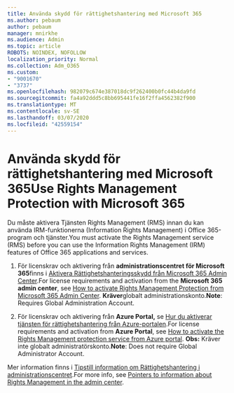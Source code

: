 ```yaml
---
title: Använda skydd för rättighetshantering med Microsoft 365
ms.author: pebaum
author: pebaum
manager: mnirkhe
ms.audience: Admin
ms.topic: article
ROBOTS: NOINDEX, NOFOLLOW
localization_priority: Normal
ms.collection: Adm_O365
ms.custom:
- "9001670"
- "3737"
ms.openlocfilehash: 982079c674e387018dc9f262400b0fc44b4da9fd
ms.sourcegitcommit: fa4a92ddd5c8bb695441fe16f2ffa4562382f900
ms.translationtype: MT
ms.contentlocale: sv-SE
ms.lasthandoff: 03/07/2020
ms.locfileid: "42559154"
---
```

# <a name="use-rights-management-protection-with-microsoft-365"></a><span data-ttu-id="e37df-102">Använda skydd för rättighetshantering med Microsoft 365</span><span class="sxs-lookup"><span data-stu-id="e37df-102">Use Rights Management Protection with Microsoft 365</span></span>

<span data-ttu-id="e37df-103">Du måste aktivera Tjänsten Rights Management (RMS) innan du kan använda IRM-funktionerna (Information Rights Management) i Office 365-program och tjänster.</span><span class="sxs-lookup"><span data-stu-id="e37df-103">You must activate the Rights Management service (RMS) before you can use the Information Rights Management (IRM) features of Office 365 applications and services.</span></span>

1. <span data-ttu-id="e37df-104">För licenskrav och aktivering från **administrationscentret för Microsoft 365**finns i [Aktivera Rättighetshanteringsskydd från Microsoft 365 Admin Center](https://docs.microsoft.com/azure/information-protection/activate-office365).</span><span class="sxs-lookup"><span data-stu-id="e37df-104">For license requirements and activation from the **Microsoft 365 admin center**, see [How to activate Rights Management Protection from Microsoft 365 Admin Center](https://docs.microsoft.com/azure/information-protection/activate-office365).</span></span> <span data-ttu-id="e37df-105">**Kräver**globalt administrationskonto.</span><span class="sxs-lookup"><span data-stu-id="e37df-105">**Note**: Requires Global Administration Account.</span></span>

2. <span data-ttu-id="e37df-106">För licenskrav och aktivering från **Azure Portal,** se [Hur du aktiverar tjänsten för rättighetshantering från Azure-portalen](https://docs.microsoft.com/azure/information-protection/activate-azure).</span><span class="sxs-lookup"><span data-stu-id="e37df-106">For license requirements and activation from **Azure Portal**, see [How to activate the Rights Management protection service from Azure portal](https://docs.microsoft.com/azure/information-protection/activate-azure).</span></span> <span data-ttu-id="e37df-107">**Obs:** Kräver inte globalt administratörskonto.</span><span class="sxs-lookup"><span data-stu-id="e37df-107">**Note**: Does not require Global Administrator Account.</span></span>
 

<span data-ttu-id="e37df-108">Mer information finns i [Tipstill information om Rättighetshantering i administrationscentret](https://docs.microsoft.com/office365/enterprise/activate-rms-in-office-365).</span><span class="sxs-lookup"><span data-stu-id="e37df-108">For more info, see [Pointers to information about Rights Management in the admin center](https://docs.microsoft.com/office365/enterprise/activate-rms-in-office-365).</span></span>
